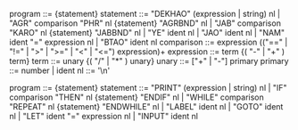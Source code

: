 program ::= {statement}
statement ::= "DEKHAO" (expression | string) nl
| "AGR" comparison "PHR" nl {statement} "AGRBND" nl
| "JAB" comparison "KARO" nl {statement} "JABBND" nl
| "YE" ident nl
| "JAO" ident nl
| "NAM" ident "=" expression nl
| "BTAO" ident nl
comparison ::= expression (("==" | "!=" | ">" | ">=" | "<" | "<=") expression)+
expression ::= term {( "-" | "+" ) term}
term ::= unary {( "/" | "\*" ) unary}
unary ::= ["+" | "-"] primary
primary ::= number | ident
nl ::= '\n'

program ::= {statement}
statement ::= "PRINT" (expression | string) nl
| "IF" comparison "THEN" nl {statement} "ENDIF" nl
| "WHILE" comparison "REPEAT" nl {statement} "ENDWHILE" nl
| "LABEL" ident nl
| "GOTO" ident nl
| "LET" ident "=" expression nl
| "INPUT" ident nl
